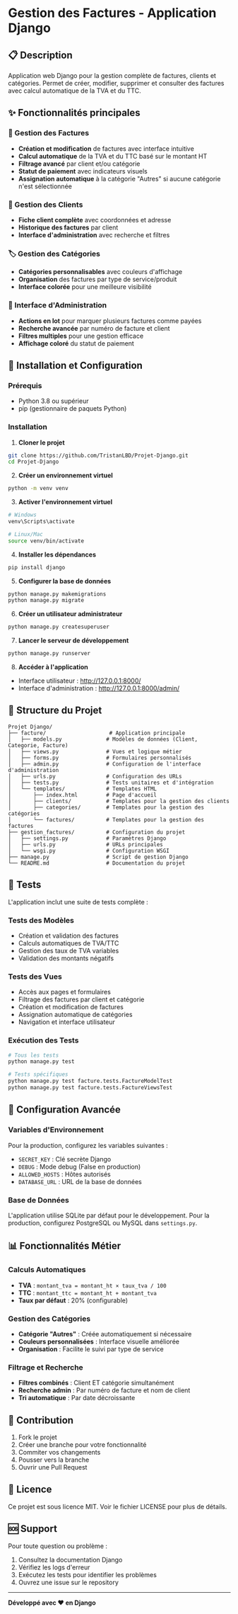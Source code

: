 # Gestion des Factures - Application Django

## 📋 Description

Application web Django pour la gestion complète de factures, clients et catégories.
Permet de créer, modifier, supprimer et consulter des factures avec calcul automatique
de la TVA et du TTC.

## ✨ Fonctionnalités principales

### 🧾 Gestion des Factures

-   **Création et modification** de factures avec interface intuitive
-   **Calcul automatique** de la TVA et du TTC basé sur le montant HT
-   **Filtrage avancé** par client et/ou catégorie
-   **Statut de paiement** avec indicateurs visuels
-   **Assignation automatique** à la catégorie "Autres" si aucune catégorie n'est sélectionnée

### 👥 Gestion des Clients

-   **Fiche client complète** avec coordonnées et adresse
-   **Historique des factures** par client
-   **Interface d'administration** avec recherche et filtres

### 🏷️ Gestion des Catégories

-   **Catégories personnalisables** avec couleurs d'affichage
-   **Organisation** des factures par type de service/produit
-   **Interface colorée** pour une meilleure visibilité

### 🔧 Interface d'Administration

-   **Actions en lot** pour marquer plusieurs factures comme payées
-   **Recherche avancée** par numéro de facture et client
-   **Filtres multiples** pour une gestion efficace
-   **Affichage coloré** du statut de paiement

## 🚀 Installation et Configuration

### Prérequis

-   Python 3.8 ou supérieur
-   pip (gestionnaire de paquets Python)

### Installation

1. **Cloner le projet**

```bash
git clone https://github.com/TristanLBD/Projet-Django.git
cd Projet-Django
```

2. **Créer un environnement virtuel**

```bash
python -m venv venv
```

3. **Activer l'environnement virtuel**

```bash
# Windows
venv\Scripts\activate

# Linux/Mac
source venv/bin/activate
```

4. **Installer les dépendances**

```bash
pip install django
```

5. **Configurer la base de données**

```bash
python manage.py makemigrations
python manage.py migrate
```

6. **Créer un utilisateur administrateur**

```bash
python manage.py createsuperuser
```

7. **Lancer le serveur de développement**

```bash
python manage.py runserver
```

8. **Accéder à l'application**

-   Interface utilisateur : http://127.0.0.1:8000/
-   Interface d'administration : http://127.0.0.1:8000/admin/

## 📁 Structure du Projet

```
Projet Django/
├── facture/                    # Application principale
│   ├── models.py              # Modèles de données (Client, Categorie, Facture)
│   ├── views.py               # Vues et logique métier
│   ├── forms.py               # Formulaires personnalisés
│   ├── admin.py               # Configuration de l'interface d'administration
│   ├── urls.py                # Configuration des URLs
│   ├── tests.py               # Tests unitaires et d'intégration
│   └── templates/             # Templates HTML
│       ├── index.html         # Page d'accueil
│       ├── clients/           # Templates pour la gestion des clients
│       ├── categories/        # Templates pour la gestion des catégories
│       └── factures/          # Templates pour la gestion des factures
├── gestion_factures/          # Configuration du projet
│   ├── settings.py            # Paramètres Django
│   ├── urls.py                # URLs principales
│   └── wsgi.py                # Configuration WSGI
├── manage.py                  # Script de gestion Django
└── README.md                  # Documentation du projet
```

## 🧪 Tests

L'application inclut une suite de tests complète :

### Tests des Modèles

-   Création et validation des factures
-   Calculs automatiques de TVA/TTC
-   Gestion des taux de TVA variables
-   Validation des montants négatifs

### Tests des Vues

-   Accès aux pages et formulaires
-   Filtrage des factures par client et catégorie
-   Création et modification de factures
-   Assignation automatique de catégories
-   Navigation et interface utilisateur

### Exécution des Tests

```bash
# Tous les tests
python manage.py test

# Tests spécifiques
python manage.py test facture.tests.FactureModelTest
python manage.py test facture.tests.FactureViewsTest
```

## 🔧 Configuration Avancée

### Variables d'Environnement

Pour la production, configurez les variables suivantes :

-   `SECRET_KEY` : Clé secrète Django
-   `DEBUG` : Mode debug (False en production)
-   `ALLOWED_HOSTS` : Hôtes autorisés
-   `DATABASE_URL` : URL de la base de données

### Base de Données

L'application utilise SQLite par défaut pour le développement.
Pour la production, configurez PostgreSQL ou MySQL dans `settings.py`.

## 📊 Fonctionnalités Métier

### Calculs Automatiques

-   **TVA** : `montant_tva = montant_ht × taux_tva / 100`
-   **TTC** : `montant_ttc = montant_ht + montant_tva`
-   **Taux par défaut** : 20% (configurable)

### Gestion des Catégories

-   **Catégorie "Autres"** : Créée automatiquement si nécessaire
-   **Couleurs personnalisées** : Interface visuelle améliorée
-   **Organisation** : Facilite le suivi par type de service

### Filtrage et Recherche

-   **Filtres combinés** : Client ET catégorie simultanément
-   **Recherche admin** : Par numéro de facture et nom de client
-   **Tri automatique** : Par date décroissante

## 🤝 Contribution

1. Fork le projet
2. Créer une branche pour votre fonctionnalité
3. Commiter vos changements
4. Pousser vers la branche
5. Ouvrir une Pull Request

## 📝 Licence

Ce projet est sous licence MIT. Voir le fichier LICENSE pour plus de détails.

## 🆘 Support

Pour toute question ou problème :

1. Consultez la documentation Django
2. Vérifiez les logs d'erreur
3. Exécutez les tests pour identifier les problèmes
4. Ouvrez une issue sur le repository

---

**Développé avec ❤️ en Django**
